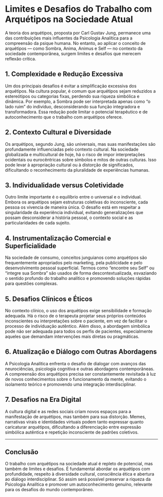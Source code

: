 
# Limites e Desafios do Trabalho com Arquétipos na Sociedade Atual

A teoria dos arquétipos, proposta por Carl Gustav Jung, permanece uma das contribuições mais influentes da Psicologia Analítica para a compreensão da psique humana. No entanto, ao aplicar o conceito de arquétipos — como Sombra, Anima, Animus e Self — no contexto da sociedade contemporânea, surgem limites e desafios que merecem reflexão crítica.

## 1. **Complexidade e Redução Excessiva**

Um dos principais desafios é evitar a simplificação excessiva dos arquétipos. Na cultura popular, é comum que arquétipos sejam reduzidos a estereótipos ou categorias fixas, perdendo sua riqueza simbólica e dinâmica. Por exemplo, a Sombra pode ser interpretada apenas como “o lado ruim” do indivíduo, desconsiderando sua função integradora e transformadora. Essa redução pode limitar o potencial terapêutico e de autoconhecimento que o trabalho com arquétipos oferece.

## 2. **Contexto Cultural e Diversidade**

Os arquétipos, segundo Jung, são universais, mas suas manifestações são profundamente influenciadas pelo contexto cultural. Na sociedade globalizada e multicultural de hoje, há o risco de impor interpretações ocidentais ou eurocêntricas sobre símbolos e mitos de outras culturas. Isso pode levar à apropriação cultural ou à distorção de significados, dificultando o reconhecimento da pluralidade de experiências humanas.

## 3. **Individualidade versus Coletividade**

Outro limite importante é o equilíbrio entre o universal e o individual. Embora os arquétipos sejam estruturas coletivas do inconsciente, cada pessoa os vivencia de maneira única. O desafio está em respeitar a singularidade da experiência individual, evitando generalizações que possam desconsiderar a história pessoal, o contexto social e as particularidades de cada sujeito.

## 4. **Instrumentalização Comercial e Superficialidade**

Na sociedade de consumo, conceitos junguianos como arquétipos são frequentemente apropriados pelo marketing, pela publicidade e pelo desenvolvimento pessoal superficial. Termos como “encontre seu Self” ou “integre sua Sombra” são usados de forma descontextualizada, esvaziando o sentido profundo do trabalho analítico e promovendo soluções rápidas para questões complexas.

## 5. **Desafios Clínicos e Éticos**

No contexto clínico, o uso dos arquétipos exige sensibilidade e formação adequada. Há o risco de o terapeuta projetar seus próprios conteúdos inconscientes ou interpretações sobre o paciente, em vez de facilitar o processo de individuação autêntico. Além disso, a abordagem simbólica pode não ser adequada para todos os perfis de pacientes, especialmente aqueles que demandam intervenções mais diretas ou pragmáticas.

## 6. **Atualização e Diálogo com Outras Abordagens**

A Psicologia Analítica enfrenta o desafio de dialogar com avanços das neurociências, psicologia cognitiva e outras abordagens contemporâneas. A compreensão dos arquétipos precisa ser constantemente revisitada à luz de novos conhecimentos sobre o funcionamento da mente, evitando o isolamento teórico e promovendo uma integração interdisciplinar.

## 7. **Desafios na Era Digital**

A cultura digital e as redes sociais criam novos espaços para a manifestação de arquétipos, mas também para sua distorção. Memes, narrativas virais e identidades virtuais podem tanto expressar quanto caricaturar arquétipos, dificultando a diferenciação entre expressão simbólica autêntica e repetição inconsciente de padrões coletivos.

---

## **Conclusão**

O trabalho com arquétipos na sociedade atual é repleto de potencial, mas também de limites e desafios. É fundamental abordar os arquétipos com profundidade, respeito à diversidade cultural, consciência ética e abertura ao diálogo interdisciplinar. Só assim será possível preservar a riqueza da Psicologia Analítica e promover um autoconhecimento genuíno, relevante para os desafios do mundo contemporâneo.
```
